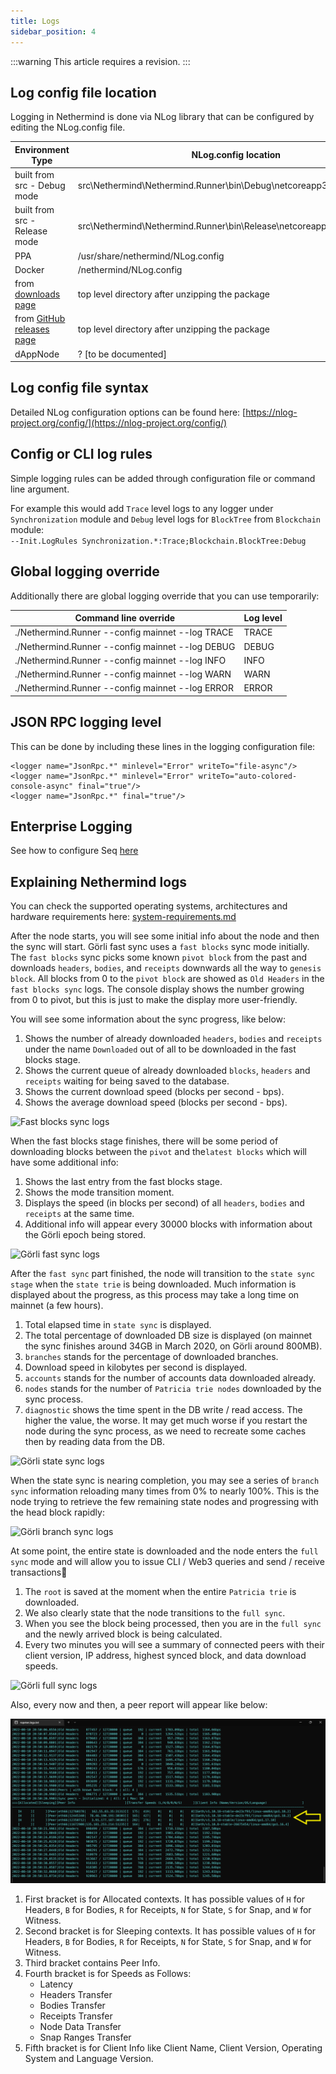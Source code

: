 ```yaml
---
title: Logs
sidebar_position: 4
---
```


:::warning
This article requires a revision.
:::

## Log config file location

Logging in Nethermind is done via NLog library that can be configured by editing the NLog.config file.

| Environment Type                                                                  | NLog.config location                                                   |
|-----------------------------------------------------------------------------------|------------------------------------------------------------------------|
| built from src - Debug mode                                                       | src\Nethermind\Nethermind.Runner\bin\Debug\netcoreapp3.1\NLog.config   |
| built from src - Release mode                                                     | src\Nethermind\Nethermind.Runner\bin\Release\netcoreapp3.1\NLog.config |
| PPA                                                                               | /usr/share/nethermind/NLog.config                                      |
| Docker                                                                            | /nethermind/NLog.config                                                |
| from [downloads page](https://downloads.nethermind.io)                            | top level directory after unzipping the package                        |
| from [GitHub releases page](https://github.com/NethermindEth/nethermind/releases) | top level directory after unzipping the package                        |
| dAppNode                                                                          | ? \[to be documented]                                                  |

## Log config file syntax

Detailed NLog configuration options can be found
here: [https://nlog-project.org/config/](https://nlog-project.org/config/)

## Config or CLI log rules

Simple logging rules can be added through configuration file or command line argument.

For example this would add `Trace` level logs to any logger under `Synchronization` module and `Debug` level logs
for `BlockTree` from `Blockchain` module:\
`--Init.LogRules Synchronization.*:Trace;Blockchain.BlockTree:Debug`

## Global logging override

Additionally there are global logging override that you can use temporarily:

| Command line override                            | Log level |
|--------------------------------------------------|-----------|
| ./Nethermind.Runner --config mainnet --log TRACE | TRACE     |
| ./Nethermind.Runner --config mainnet --log DEBUG | DEBUG     |
| ./Nethermind.Runner --config mainnet --log INFO  | INFO      |
| ./Nethermind.Runner --config mainnet --log WARN  | WARN      |
| ./Nethermind.Runner --config mainnet --log ERROR | ERROR     |

## JSON RPC logging level

This can be done by including these lines in the logging configuration file:

```
<logger name="JsonRpc.*" minlevel="Error" writeTo="file-async"/>
<logger name="JsonRpc.*" minlevel="Error" writeTo="auto-colored-console-async" final="true"/>
<logger name="JsonRpc.*" final="true"/>
```

## Enterprise Logging

See how to configure Seq [here](https://docs.nethermind.io/nethermind/enterprise/seq)

## Explaining Nethermind logs

You can check the supported operating systems, architectures and hardware requirements
here: [system-requirements.md](../get-started/system-requirements.md)

After the node starts, you will see some initial info about the node and then the sync will start. Görli fast sync uses
a `fast blocks` sync mode initially. The `fast blocks` sync picks some known `pivot block` from the past and
downloads `headers`, `bodies`, and `receipts` downwards all the way to `genesis block`. All blocks from 0 to
the `pivot block` are showed as `Old Headers` in the `fast blocks sync` logs. The console display shows the number
growing from 0 to pivot, but this is just to make the display more user-friendly.

You will see some information about the sync progress, like below:

1. Shows the number of already downloaded `headers`, `bodies` and `receipts` under the name `Downloaded` out of all to
   be downloaded in the fast blocks stage.
2. Shows the current queue of already downloaded `blocks`, `headers` and `receipts` waiting for being saved to the
   database.
3. Shows the current download speed (blocks per second - bps).
4. Shows the average download speed (blocks per second - bps).

![Fast blocks sync logs](/img/getting\_started\_log\_0.png)

When the fast blocks stage finishes, there will be some period of downloading blocks between the `pivot` and
the`latest blocks` which will have some additional info:

1. Shows the last entry from the fast blocks stage.
2. Shows the mode transition moment.
3. Displays the speed (in blocks per second) of all `headers`, `bodies` and `receipts` at the same time.
4. Additional info will appear every 30000 blocks with information about the Görli epoch being stored.

![Görli fast sync logs](/img/getting\_started\_7.png)

After the `fast sync` part finished, the node will transition to the `state sync stage` when the `state trie` is being
downloaded. Much information is displayed about the progress, as this process may take a long time on mainnet (a few
hours).

1. Total elapsed time in `state sync` is displayed.
2. The total percentage of downloaded DB size is displayed (on mainnet the sync finishes around 34GB in March 2020, on
   Görli around 800MB).
3. `branches` stands for the percentage of downloaded branches.
4. Download speed in kilobytes per second is displayed.
5. `accounts` stands for the number of accounts data downloaded already.
6. `nodes` stands for the number of `Patricia trie nodes` downloaded by the sync process.
7. `diagnostic` shows the time spent in the DB write / read access. The higher the value, the worse. It may get much
   worse if you restart the node during the sync process, as we need to recreate some caches then by reading data from
   the DB.

![Görli state sync logs](/img/getting\_started\_8.png)

When the state sync is nearing completion, you may see a series of `branch sync` information reloading many times from
0% to nearly 100%. This is the node trying to retrieve the few remaining state nodes and progressing with the head block
rapidly:

![Görli branch sync logs](/img/getting\_started\_26.png)

At some point, the entire state is downloaded and the node enters the `full sync` mode and will allow you to issue CLI /
Web3 queries and send / receive transactions🥳

1. The `root` is saved at the moment when the entire `Patricia trie` is downloaded.
2. We also clearly state that the node transitions to the `full sync`.
3. When you see the block being processed, then you are in the `full sync` and the newly arrived block is being
   calculated.
4. Every two minutes you will see a summary of connected peers with their client version, IP address, highest synced
   block, and data download speeds.

![Görli full sync logs](/img/getting\_started\_9.png)

Also, every now and then, a peer report will appear like below:

![](</img/Screenshot2022-08-10205144.png>)

1. First bracket is for Allocated contexts. It has possible values of `H` for Headers, `B` for Bodies, `R` for
   Receipts, `N` for State, `S` for Snap, and `W` for Witness.
2. Second bracket is for Sleeping contexts. It has possible values of `H` for Headers, `B` for Bodies, `R` for
   Receipts, `N` for State, `S` for Snap, and `W` for Witness.
3. Third bracket contains Peer Info.
4. Fourth bracket is for Speeds as Follows:
    * Latency
    * Headers Transfer
    * Bodies Transfer
    * Receipts Transfer
    * Node Data Transfer
    * Snap Ranges Transfer
5. Fifth bracket is for Client Info like Client Name, Client Version, Operating System and Language Version.